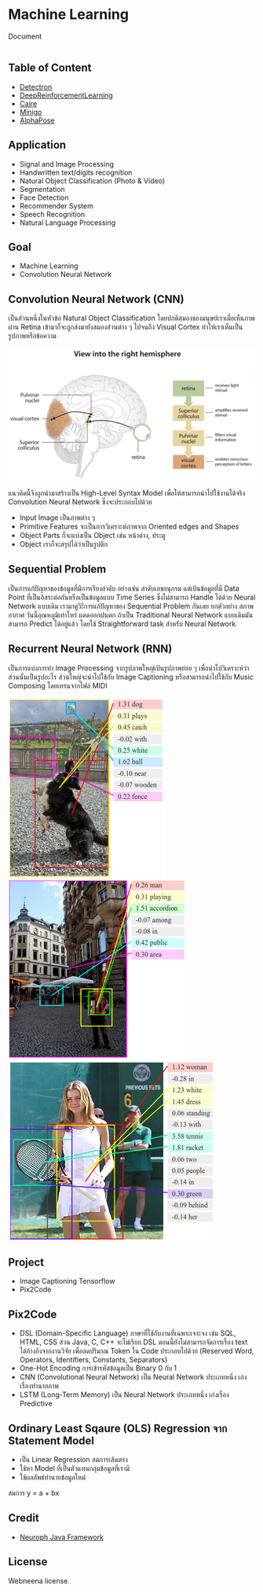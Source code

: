 # Machine Learning
Document
```bash

```

## Table of Content
* [Detectron](https://github.com/facebookresearch/Detectron)
* [DeepReinforcementLearning](https://github.com/AppliedDataSciencePartners/DeepReinforcementLearning)
* [Caire](https://github.com/esimov/caire)
* [Minigo](https://github.com/tensorflow/minigo)
* [AlphaPose](https://github.com/MVIG-SJTU/AlphaPose)

## Application
* Signal and Image Processing
* Handwritten text/digits recognition
* Natural Object Classification (Photo & Video)
* Segmentation
* Face Detection
* Recommender System
* Speech Recognition
* Natural Language Processing

## Goal
* Machine Learning
* Convolution Neural Network

## Convolution Neural Network (CNN)
เป็นส่วนหนึ่งในหัวข้อ Natural Object Classification โดยปกติสมองของมนุษย์เราเมื่อเห็นภาพผ่าน Retina เข้ามาก็จะถูกส่งมายังสมองส่วนต่าง ๆ ไปจนถึง Visual Cortex ทำให้เราเห็นเป็นรูปภาพหรือข้อความ

![](/Images/Hemisphere.png)

แนวคิดนี้จึงถูกนำมาสร้างเป็น High-Level Syntax Model เพื่อให้สามารถนำไปใช้งานได้จริง Convolution Neural Network ซึ่งจะประกอบไปด้วย
* Input Image           เป็นภาพต่าง ๆ
* Primitive Features    จะเป็นการวิเคราะห์ภาพจาก Oriented edges and Shapes
* Object Parts          ก็จะแบ่งเป็น Object เช่น หน้าต่าง, ประตู
* Object                เราก็จะสรุปได้ว่าเป็นรูปตึก

## Sequential Problem
เป็นการแก้ปัญหาของข้อมูลที่มีการเรียงลำดับ อย่างเช่น ลำดับเลขอนุกรม แต่เป้นข้อมูลที่มี Data Point ที่เป็นอิสระต่อกันหรือเป็นข้อมูลแบบ Time Series ซึ่งไม่สามารถ Handle ได้ด้วย Neural Network แบบเดิม เรามาดูวิะีการแก้ปัญหาของ Sequential Problem กันเลย ยกตัวอย่าง สภาพอากาศ วันนี้อุณหภูมิเท่าไหร่ แดดออกฝนตก ถ้าเป็น Traditional Neural Network แบบเดิมมันสามารถ Predict ได้อยู่แล้ว โดยใช้ Straightforward task สำหรับ Neural Network

## Recurrent Neural Network (RNN)
เป็นการแบ่งการทำ Image Processing จากรูปภาพใหญ่เป้นรูปภาพย่อย ๆ เพื่อนำไปวิเคราะห์ว่าส่วนนั้นเป็นรูปอะไร ส่วนใหญ่จะนำไปใช้กับ Image Captioning หรือสามารถนำไปใช้กับ Music Composing โดยเทรนจากไฟล์ MIDI

![](/Images/RNN-01.png) ![](/Images/RNN-02.png) ![](/Images/RNN-03.png)

## Project
* Image Captioning Tensorflow
* Pix2Code

## Pix2Code
* DSL (Domain-Specific Language) ภาษาที่ใช้กับงานที่เฉพาะเจาะจง เช่น SQL, HTML, CSS ส่วน Java, C, C++ จะไม่เรียก DSL ตอนนี้ยังไม่สามารถจัดการเรื่อง text ได้อ้างอิงจากงานวิจัย เพื่อลดปริมาณ Token ใน Code ประกอบไปด้วย (Reserved Word, Operators, Identifiers, Constants, Separators)
* One-Hot Encoding การเข้ารหัสข้อมูลเป็น Binary 0 กับ 1 
* CNN (Convolutional Neural Network) เป็น Neural Network ประเภทหนึ่ง เก่งเรื่องทำนายภาพ
* LSTM (Long-Term Memory) เป็น Neural Network ประเภทหนึ่ง เก่งเรื่อง Predictive

## Ordinary Least Sqaure (OLS) Regression จาก Statement Model
* เป็น Linear Regression สมการเส้นตรง
* ใช้หา Model ที่เป็นตัวแทนกลุ่มข้อมูลที่เรามี
* ใช้ผลลัพธ์ทำนายข้อมูลใหม่

สมการ y = a + bx

## Credit
* [Neuroph Java Framework](https://www.ibm.com/developerworks/library/cc-artificial-neural-networks-neuroph-machine-learning/index.html)

## License
Webneena license.